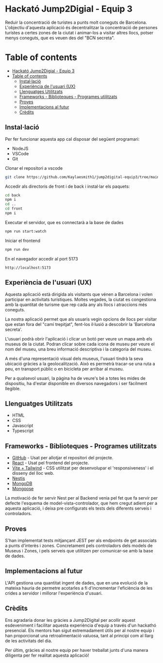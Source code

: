 # Hackató Jump2Digial - Equip 3

Reduir la concentració de turístes a punts molt coneguts de Barcelona. L'objectiu d'aquesta aplicació és decentralitzar la concentració de persones turístes a certes zones de la ciutat i animar-los a visitar altres llocs, potser menys coneguts, que es veuen des del "BCN secreta".

# Table of contents

- [Hackató Jump2Digial - Equip 3](#hackató-jump2digial---equip-3)
- [Table of contents](#table-of-contents)
  - [Instal·lació](#installació)
  - [Experiència de l'usuari (UX)](#experiència-de-lusuari-ux)
  - [Llenguatges Utilitzats](#llenguatges-utilitzats)
  - [Frameworks - Biblioteques - Programes utilitzats](#frameworks---biblioteques---programes-utilitzats)
  - [Proves](#proves)
  - [Implementacions al futur](#implementacions-al-futur)
  - [Crèdits](#crèdits)

## Instal·lació

Per fer funcionar aquesta app cal disposar del següent programari:

- NodeJS
- VSCode
- Git

Clonar el repositori a vscode

```Bash
git clone https://github.com/Kaylaesmith1/jump2digital-equip3/tree/main
```

Accedir als directoris de front i de back i instal·lar els paquets:

```Bash
cd back
npm i
cd ..
cd front
npm i
```

Executar el servidor, que es connectarà a la base de dades

```Bash
npm run start:watch
```

Iniciar el frontend

```Bash
npm run dev
```

En el navegador accedir al port 5173

```
http://localhost:5173
```

## Experiència de l'usuari (UX)

Aquesta aplicació està dirigida als visitants que vénen a Barcelona i volen participar en activitats turístiques. Moltes vegades, la ciutat es congestiona amb la quantitat de turisme que rep cada any als llocs i atraccions més coneguts.

La nostra aplicació permet que als usuaris vegin opcions de llocs per visitar que estan fora del "camí trepitjat", fent-los il·lusió a descobrir la 'Barcelona secreta'.

L'usuari podrà obrir l'aplicació i clicar un botó per veure un mapa amb els museus de la ciutat. Podran clicar sobre cada icona de museu per veure el nom del museu, una breu informació descriptiva i la categoria del museu.

A més d'una representació visual dels museus, l'usuari tindrà la seva ubicació gràcies a la geolocalització. Això es permetrà tracar-se una ruta a peu, en transport públic o en bicicleta per arribar al museu.

Per a qualsevol usuari, la pàgina ha de veure's bé a totes les mides de dispositiu, ha d'estar disponible en diversos navegadors i ser fàcilment llegible.

## Llenguatges Utilitzats

- HTML
- CSS
- Javascript
- Typescript

## Frameworks - Biblioteques - Programes utilitzats

- [GitHub](https://github.com/) - Usat per allotjar el repositori del projecte.
- [React](https://www.react.express/) - Usat pel frontend del projecte.
- [Vite + Tailwind](https://tailwindcss.com/docs/guides/vite) - CSS utilitzat per desenvolupar el 'responsiveness' i el disseny del lloc web.
- [Nestjs](https://nestjs.com/)
- [MongoDB](https://www.mongodb.com/es)
- [Mongoose](https://mongoosejs.com/)

La motivació de fer servir Nest per al Backend venia pel fet que fa servir per defecte l'esquema de model-vista-controlador, que hem cregut adient per a aquesta aplicació, i deixa pre configurats els tests dels diferents serveis i controladors.

## Proves

S'han implementat tests mitjançant JEST per als endpoints de get associats a punts d'interès i zones. Concretament pels controladors dels models de Museus i Zones, i pels serveis que utilitzen per comunicar-se amb la base de dades.


## Implementacions al futur

L'API gestiona una quantitat ingent de dades, que en una evolució de la mateixa hauria de permetre acotarles a fi d'incrementar l'eficiència de les crides a servidor i millorar l'experiència d'usuari.


## Crèdits

Ens agradaria donar les gràcies a Jump2Digital per acollir aquest esdeveniment i facilitar aquesta experiència d'equip a través d'un hackathó presencial. Els mentors han sigut extremadament útils per al nostre equip i han proporcionat una retroalimentació valuosa, tant al principi com al llarg de les activitats del dia.

Per últim, gràcies al nostre equip per haver treballat junts d'una manera diligenta per fer realitat aquesta aplicació!
